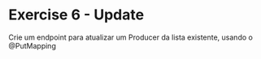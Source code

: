# Exercise 6 - Update

Crie um endpoint para atualizar um Producer da lista existente, usando o @PutMapping